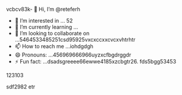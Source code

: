 vcbcv83k- 👋 Hi, I’m @reteferh
- 👀 I’m interested in ... 52
- 🌱 I’m currently learning ...
- 💞️ I’m looking to collaborate on ...5464533485251csd95925vxcxccxxcvcxvhtrhtr
- 📫 How to reach me ...iohdgdgh
- 😄 Pronouns: ...456969666966uyzxcfbgdrggdr
- ⚡ Fun fact: ...dsadsgreeee66ewwe4185xzcbgtr26.
fds5bgg53453
<!---erersdfgjltyfbcxsdf62fghf
retefer/retefer is a ✨ special ✨ repository because xcvits `README.md` (thi3s file) appears on your GitHub profile.fghfg12cvb12hhqqg
You can click the Preview link to take a look at your changes.455253658
--->123103
sdf2982
etr
